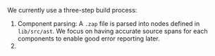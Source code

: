 We currently use a three-step build process:

1. Component parsing: A `.zap` file is parsed into nodes defined in `lib/src/ast`.
   We focus on having accurate source spans for each components to enable good
   error reporting later.
2. 